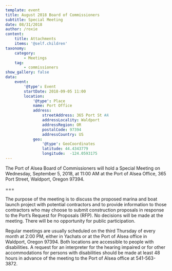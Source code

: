 ```yaml
---
template: event
title: August 2018 Board of Commissioners
subtitle: Special Meeting
date: 08/31/2018
author: /roxie
content:
    title: Attachments
    items: '@self.children'
taxonomy:
    category: 
        - Meetings
    tag: 
        - commissioners
show_gallery: false
data:
    event:
        '@type': Event
        startDate: 2018-09-05 11:00
        location:
            '@type': Place
            name: Port Office
            address:
                streetAddress: 365 Port St #A
                addressLocality: Waldport
                addressRegion: OR
                postalCode: 97394
                addressCountry: US
            geo:
                '@type': GeoCoordinates
                latitude: 44.4343779
                longitude:  -124.0593175
---
```


The Port of Alsea Board of Commissioners will hold a Special Meeting on Wednesday, September 5, 2018, at 11:00 AM at the Port of Alsea Office, 365 Port Street, Waldport, Oregon 97394.

===

The purpose of the meeting is to discuss the proposed marina and boat launch project with potential contractors and to provide information to those contractors who may choose to submit construction proposals in response to the Port’s Request for Proposals (RFP).  No decisions will be made at the meeting.  There will be no opportunity for public participation.

Regular meetings are usually scheduled on the third Thursday of every month at 2:00 PM, either in Yachats or at the Port of Alsea office in Waldport, Oregon 97394.   Both locations are accessible to people with disabilities. A request for an interpreter for the hearing impaired or for other accommodations for persons with disabilities should be made at least 48 hours in advance of the meeting to the Port of Alsea office at 541-563-3872.
